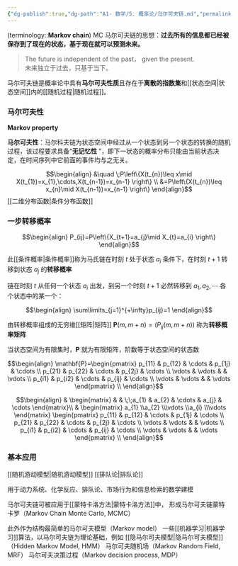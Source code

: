 ```yaml
---
{"dg-publish":true,"dg-path":"A1- 数学/5. 概率论/马尔可夫链.md","permalink":"/A1- 数学/5. 概率论/马尔可夫链/","dgPassFrontmatter":true,"noteIcon":"","created":"2024-10-15T16:00:24.621+08:00","updated":"2025-06-30T23:36:33.835+08:00"}
---
```



(terminology::**Markov chain**)  MC 
马尔可夫链的思想：**过去所有的信息都已经被保存到了现在的状态，基于现在就可以预测未来。**
>The future is independent of the past， given the present.  
> 未来独立于过去，只基于当下。

马尔可夫链是概率论中具有**马尔可夫性质**且存在于**离散的指数集**和[[状态空间\|状态空间]]内的[[随机过程\|随机过程]]。

### 马尔可夫性
**Markov property**

**马尔可夫性**：马尔科夫链为状态空间中经过从一个状态到另一个状态的转换的随机过程，该过程要求具备“**无记忆性** ”，即下一状态的概率分布只能由当前状态决定，在时间序列中它前面的事件均与之无关。

$$\begin{align}
&\quad \;P\left\{X(t_{n})\leq x\mid X(t_{1})=x_{1},\cdots,X(t_{n-1})=x_{n-1} \right\} \\
&=P\left\{X(t_{n})\leq x_{n}\mid X(t_{n-1})=x_{n-1} \right\}
\end{align}$$
[[二维分布函数\|条件分布函数]]

### 一步转移概率

$$\begin{align}
P_{ij}=P\left\{X_{t+1}=a_{j}\mid X_{t}=a_{i} \right\}
\end{align}$$

此[[条件概率\|条件概率]]称为马氏链在时刻 $t$ 处于状态 $a_{i}$ 条件下，在时刻 $t+1$ 转移到状态 $a_{j}$ 的**转移概率**

链在时刻 $t$ 从任何一个状态 $a_{i}$ 出发，到另一个时刻 $t+1$ 必然转移到 $a_{1},a_{2},\cdots$ 各个状态中的某一个：

$$\begin{align}
\sum\limits_{j=1}^{+\infty}p_{ij}=1
\end{align}$$


由转移概率组成的无穷维[[矩阵\|矩阵]] $\mathbf{P}(m,m+n)=(P_{ij}(m,m+n))$ 称为**转移概率矩阵**

当状态空间为有限集时，$\mathbf{P}$ 就为有限矩阵，阶数等于状态空间的状态数


$$\begin{align}
\mathbf{P}=\begin{pmatrix}
p_{11} & p_{12} & \cdots & p_{1j} & \cdots \\
p_{21} & p_{22} & \cdots & p_{2j} & \cdots   \\
\vdots & \vdots &  & \vdots \\
p_{i1} & p_{i2} & \cdots & p_{ij} & \cdots  \\
\vdots & \vdots &  & \vdots
\end{pmatrix} \\
\end{align}$$

$$\begin{align}
  & \begin{matrix}
  &  & \;\;a_{1} & a_{2} & \cdots & a_{j} & \cdots
\end{matrix}\\
 & \begin{matrix}
a_{1} \\a_{2} \\\vdots \\a_{i} \\\vdots
\end{matrix} 
\begin{pmatrix}
p_{11} & p_{12} & \cdots & p_{1j} & \cdots \\
p_{21} & p_{22} & \cdots & p_{2j} & \cdots   \\
\vdots & \vdots &  & \vdots \\
p_{i1} & p_{i2} & \cdots & p_{ij} & \cdots  \\
\vdots & \vdots &  & \vdots
\end{pmatrix} \\
\end{align}$$

### 基本应用
[[随机游动模型\|随机游动模型]]
[[排队论\|排队论]]

用于动力系统、化学反应、排队论、市场行为和信息检索的数学建模

马尔可夫链可被应用于[[蒙特卡洛方法\|蒙特卡洛方法]]中，
形成马尔可夫链蒙特卡罗（Markov Chain Monte Carlo, MCMC）

此外作为结构最简单的马尔可夫模型（Markov model）
一些[[机器学习\|机器学习]]算法，以马尔可夫链为理论基础，例如
[[隐马尔可夫模型\|隐马尔可夫模型]]（Hidden Markov Model, HMM）
马尔可夫随机场（Markov Random Field, MRF）
马尔可夫决策过程（Markov decision process, MDP）


